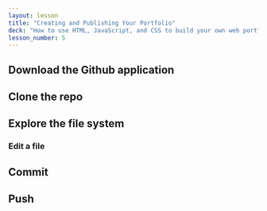 ```yaml
---
layout: lesson
title: "Creating and Publishing Your Portfolio"
deck: "How to use HTML, JavaScript, and CSS to build your own web portfolio. And then, how to tweak and test things of which you have no real understanding."
lesson_number: 5
---
```



## Download the Github application


## Clone the repo


## Explore the file system


### Edit a file


## Commit


## Push
